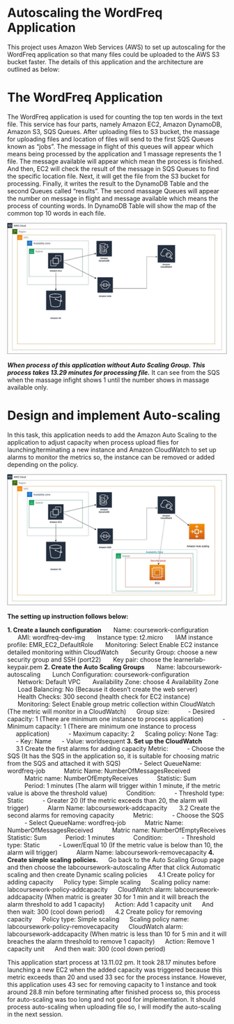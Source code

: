 # Autoscaling the WordFreq Application

This project uses Amazon Web Services (AWS) to set up autoscaling for the WordFreq application so that many files could be uploaded to the AWS S3 bucket faster. The details of this application and the architecture are outlined as below:

# The WordFreq Application

The WordFreq application is used for counting the top ten words in the text file. This service has four parts, namely Amazon EC2, Amazon DynamoDB, Amazon S3, SQS Queues. After uploading files to S3 bucket, the massage for uploading files and location of files will send to the first SQS Queues known as “jobs”. The message in flight of this queues will appear which means being processed by the application and 1 massage represents the 1 file. The message available will appear which mean the process is finished. And then, EC2 will check the result of the message in SQS Queues to find the specific location file. Next, it will get the file from the S3 bucket for processing. Finally, it writes the result to the DynamoDB Table and the second Queues called “results”. The second massage Queues will appear the number on message in flight and message available which means the process of counting words. In DynamoDB Table will show the map of the common top 10 words in each file.



![alt text for screen readers](images/WordFreq.jpeg)

***When process of this application without Auto Scaling Group. This process takes 13.29 minutes for processing file.*** It can see from the SQS when the massage infight shows 1 until the number shows in massage available only.

# Design and implement Auto-scaling

In this task, this application needs to add the Amazon Auto Scaling to the application to adjust capacity when process upload flies for launching/terminating a new instance and Amazon CloudWatch to set up alarms to monitor the metrics so, the instance can be removed or added depending on the policy.

![alt text for screen readers](images/Autoscaling.jpg)

**The setting up instruction follows below:**  

**1. Create a launch configuration**
      Name: coursework-configuration
      AMI: wordfreq-dev-img
      Instance type: t2.micro
      IAM instance profile: EMR_EC2_DefaultRole
      Monitoring: Select Enable EC2 instance detailed monitoring within CloudWatch 
      Security Group: choose a new security group and SSH (port22)
      Key pair: choose the learnerlab-keypair.pem
**2. Create the Auto Scaling Groups**
      Name: labcoursework-autoscaling
      Lunch Configuration: coursework-configuration
      Network: Default VPC
      Availability Zone: choose 4 Availability Zone
      Load Balancing: No (Because it doesn’t create the web server)
      Health Checks: 300 second (health check for EC2 instance)
      Monitoring: Select Enable group metric collection within CloudWatch (The metric will monitor in a CloudWatch)
     Group size:
          - Desired capacity: 1 (There are minimum one instance to process application)
          - Minimum capacity: 1 (There are minimum one instance to process
     application)
          - Maximum capacity: 2
     Scaling policy: None Tag:
     - Key: Name
     - Value: worldsequent
**3. Set up the CloudWatch**     
     3.1 Create the first alarms for adding capacity Metric:
          - Choose the SQS (It has the SQS in the application so, it is suitable for choosing matric from the SQS and attached it with SQS)
          - Select QueueName: wordfreq-job
          Matric Name: NumberOfMessagesReceived
          Matric name: NumberOfEmptyReceives
          Statistic: Sum
          Period: 1 minutes (The alarm will trigger within 1 minute, if the metric value is above the threshold value)
          Condition:
          - Threshold type: Static
          - Greater 20 (If the metric exceeds than 20, the alarm will trigger)
          Alarm Name: labcoursework-addcapacity
      3.2 Create the second alarms for removing capacity
          Metric:
          - Choose the SQS
          - Select QueueName: wordfreq-job
          Matric Name: NumberOfMessagesReceived
          Matric name: NumberOfEmptyReceives Statistic: Sum
          Period: 1 minutes
          Condition:
          - Threshold type: Static
          - Lower/Equal 10 (If the metric value is below than 10, the alarm will trigger)
          Alarm Name: labcoursework-removecapacity
**4. Create simple scaling policies.**
     Go back to the Auto Scaling Group page and then choose the labcoursework-autoscaling After that click Automatic scaling and then create Dynamic scaling policies
     4.1 Create policy for adding capacity
     Policy type: Simple scaling
     Scaling policy name: labcoursework-policy-addcapacity
     CloudWatch alarm: labcoursework-addcapacity (When matric is greater 30 for 1 min and it will breach the alarm threshold to add 1 capacity)
     Action: Add 1 capacity unit
     And then wait: 300 (cool down period)
     4.2 Create policy for removing capacity
     Policy type: Simple scaling
     Scaling policy name: labcoursework-policy-removecapacity
     CloudWatch alarm: labcoursework-addcapacity (When matric is less than 10 for 5 min and it will breaches the alarm threshold to remove 1 capacity)
     Action: Remove 1 capacity unit
     And then wait: 300 (cool down period)

This application start process at 13.11.02 pm. It took 28.17 minutes before launching a new EC2 when the added capacity was triggered because this metric exceeds than 20 and used 33 sec for the process instance. However, this application uses 43 sec for removing capacity to 1 instance and took around 28.8 min before terminating after finished process so, this process for auto-scaling was too long and not good for implementation. It should process auto-scaling when uploading file so, I will modify the auto-scaling in the next session.

